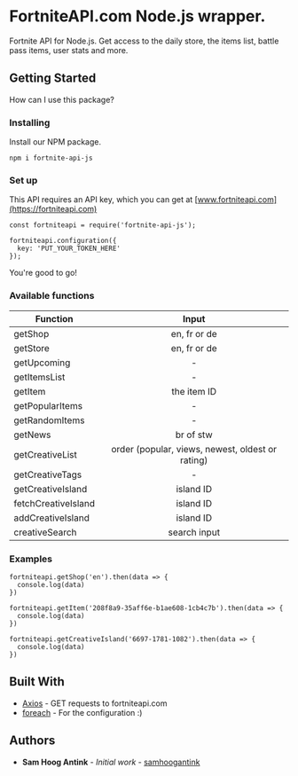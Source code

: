# FortniteAPI.com Node.js wrapper.

Fortnite API for Node.js. Get access to the daily store, the items list, battle pass items, user stats and more.

## Getting Started

How can I use this package?

### Installing

Install our NPM package.

```
npm i fortnite-api-js
```

### Set up

This API requires an API key, which you can get at [www.fortniteapi.com](https://fortniteapi.com)

```
const fortniteapi = require('fortnite-api-js');

fortniteapi.configuration({
  key: 'PUT_YOUR_TOKEN_HERE'
});
```

You're good to go!

### Available functions

| Function             | Input         |
| --------------------|:-------------:|
| getShop             | en, fr or de  |
| getStore            | en, fr or de  |
| getUpcoming         | -             |
| getItemsList        | -             |
| getItem             | the item ID   |
| getPopularItems     | -             |
| getRandomItems      | -             |
| getNews             | br of stw     |
| getCreativeList     | order (popular, views, newest, oldest or rating) |
| getCreativeTags     | -             |
| getCreativeIsland   | island ID     |
| fetchCreativeIsland | island ID     |
| addCreativeIsland   | island ID     |
| creativeSearch      | search input  |

### Examples

```
fortniteapi.getShop('en').then(data => {
  console.log(data)
})
```

```
fortniteapi.getItem('208f8a9-35aff6e-b1ae608-1cb4c7b').then(data => {
  console.log(data)
})
```

```
fortniteapi.getCreativeIsland('6697-1781-1082').then(data => {
  console.log(data)
})
```


## Built With

* [Axios](https://www.npmjs.com/package/axios) - GET requests to fortniteapi.com
* [foreach](https://www.npmjs.com/package/foreach) - For the configuration :)

## Authors

* **Sam Hoog Antink** - *Initial work* - [samhoogantink](https://github.com/samhoogantink)

